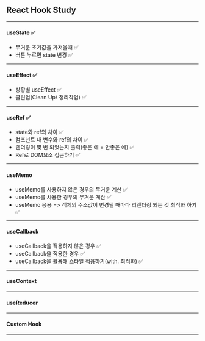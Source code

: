 ## React Hook Study

--- 

#### useState ✅
  - 무거운 초기값을 가져올때 ✅
  - 버튼 누르면 state 변경 ✅

---

#### useEffect ✅
  - 상황별 useEffect ✅
  - 클린업(Clean Up/ 정리작업) ✅

---

#### useRef ✅
  - state와 ref의 차이 ✅
  - 컴포넌트 내 변수와 ref의 차이 ✅
  - 렌더링이 몇 번 되었는지 출력(좋은 예 + 안좋은 예) ✅
  - Ref로 DOM요소 접근하기 ✅

---

#### useMemo

- useMemo를 사용하지 않은 경우의 무거운 계산 ✅
- useMemo를 사용한 경우의 무거운 계산 ✅
- useMemo 응용 => 객체의 주소값이 변경될 때마다 리렌더링 되는 것 최적화 하기 ✅

---

#### useCallback

- useCallback을 적용하지 않은 경우 ✅
- useCallback을 적용한 경우 ✅
- useCallback을 활용해 스타일 적용하기(with. 최적화) ✅

---

#### useContext

---

#### useReducer

---

#### Custom Hook

---